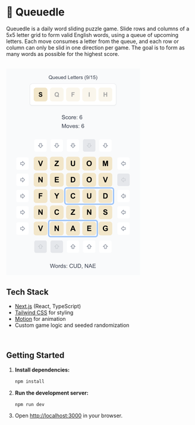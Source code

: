 # 🧩 Queuedle

Queuedle is a daily word sliding puzzle game. Slide rows and columns of a 5x5 letter grid to form valid English words, using a queue of upcoming letters. Each move consumes a letter from the queue, and each row or column can only be slid in one direction per game. The goal is to form as many words as possible for the highest score.

<br>

<img src="https://github.com/healeycodes/queuedle/blob/main/public/preview.png" alt="A screenshot of a game of queuedle." width="360px">

<br>

## Tech Stack
- [Next.js](https://nextjs.org/) (React, TypeScript)
- [Tailwind CSS](https://tailwindcss.com/) for styling
- [Motion](https://www.npmjs.com/package/framer-motion) for animation
- Custom game logic and seeded randomization

<br>

## Getting Started

1. **Install dependencies:**
   ```bash
   npm install
   ```
2. **Run the development server:**
   ```bash
   npm run dev
   ```
3. Open [http://localhost:3000](http://localhost:3000) in your browser.
